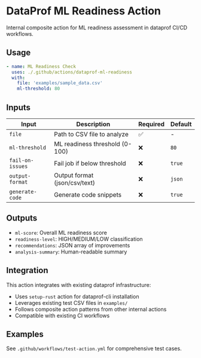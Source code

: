 # DataProf ML Readiness Action

Internal composite action for ML readiness assessment in dataprof CI/CD workflows.

## Usage

```yaml
- name: ML Readiness Check
  uses: ./.github/actions/dataprof-ml-readiness
  with:
    file: 'examples/sample_data.csv'
    ml-threshold: 80
```

## Inputs

| Input | Description | Required | Default |
|-------|-------------|----------|---------|
| `file` | Path to CSV file to analyze | ✅ | - |
| `ml-threshold` | ML readiness threshold (0-100) | ❌ | `80` |
| `fail-on-issues` | Fail job if below threshold | ❌ | `true` |
| `output-format` | Output format (json/csv/text) | ❌ | `json` |
| `generate-code` | Generate code snippets | ❌ | `true` |

## Outputs

- `ml-score`: Overall ML readiness score
- `readiness-level`: HIGH/MEDIUM/LOW classification
- `recommendations`: JSON array of improvements
- `analysis-summary`: Human-readable summary

## Integration

This action integrates with existing dataprof infrastructure:

- Uses `setup-rust` action for dataprof-cli installation
- Leverages existing test CSV files in `examples/`
- Follows composite action patterns from other internal actions
- Compatible with existing CI workflows

## Examples

See `.github/workflows/test-action.yml` for comprehensive test cases.
